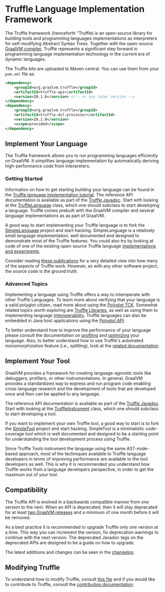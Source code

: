 # Truffle Language Implementation Framework

The Truffle framework (henceforth "Truffle) is an open-source library for building tools and programming languages implementations as interpreters for self-modifying Abstract Syntax Trees.
Together with the open-source [GraalVM compiler](../compiler), Truffle represents a significant step
forward in programming language implementation technology in the current era of dynamic languages.

The Truffle bits are uploaded to Maven central. You can use them from your
`pom.xml` file as:

```xml
<dependency>
    <groupId>org.graalvm.truffle</groupId>
    <artifactId>truffle-api</artifactId>
    <version>20.1.0</version> <!-- or any later version -->
</dependency>
<dependency>
    <groupId>org.graalvm.truffle</groupId>
    <artifactId>truffle-dsl-processor</artifactId>
    <version>20.1.0</version>
    <scope>provided</scope>
</dependency>
```

## Implement Your Language

The Truffle framework allows you to run programming languages efficiently on GraalVM.
It simplifies language implementation by automatically deriving high-performance code from interpreters.

### Getting Started

Information on how to get starting building your language can be found in the [Truffle language implementation tutorial](./LanguageTutorial.md).
The reference API documentation is available as part of the [Truffle Javadoc](http://graalvm.org/truffle/javadoc/).
Start with looking at the [TruffleLanguage](http://www.graalvm.org/truffle/javadoc/com/oracle/truffle/api/TruffleLanguage.html) class, which one should subclass to start developing a language.
Truffle comes prebuilt with the GraalVM compiler and several language implementations as as part of GraalVM.

A good way to start implementing your Truffle language is to fork the [SimpleLanguage](https://github.com/graalvm/simplelanguage) project and start hacking.
SimpleLanguage is a relatively small language implementation, well documented and designed to demonstrate most of the Truffle features.
You could also try by looking at code of one of the existing open-source Truffle language [implementations and experiments](./Languages.md).

Consider reading [these publications](../../docs/Publications.md) for a very detailed view into how many of the aspects of Truffle work. However, as with any other software project, the source code is the ground truth.

### Advanced Topics

Implementing a language using Truffle offers a way to interoperate with other Truffle Languages.
To learn more about verifying that your language is a valid polyglot citizen, read more about using the [Polyglot TCK](./TCK.md).
Somewhat related topics worth exploring are [Truffle Libraries](./TruffleLibraries.md), as well as using them to implementing language [interoperability](./InteropMigration.md).
Truffle languages can also be embedded in Java host applications using the [Polyglot API](https://www.graalvm.org/docs/reference-manual/embed-languages/).

To better understand how to improve the performance of your language please consult the documentation on [profiling](./Profiling.md) and [optimizing](./Optimizing.md) your language.
Also, to better understand how to use Truffle's automated monomorphization feature (i.e., splitting), look at the [related documentation](./splitting/Monomorphization.md).

## Implement Your Tool

GraalVM provides a framework for creating language-agnostic tools like debuggers, profilers, or other instrumentations.
In general, GraalVM provides a standardized way to express and run program code enabling cross-language research and the development of tools that are developed once and then can be applied to any language.

The reference API documentation is available as part of the [Truffle Javadoc](http://graalvm.org/truffle/javadoc/).
Start with looking at the [TruffleInstrument](https://www.graalvm.org/truffle/javadoc/com/oracle/truffle/api/instrumentation/TruffleInstrument.html) class, which one should subclass to start developing a tool.

If you want to implement your own Truffle tool, a good way to start is to fork the [SimpleTool](https://github.com/graalvm/simpletool) project and start hacking.
SimpleTool is a minimalistic code-coverage tool which is well documented and designed to be a starting point for understanding the tool development process using Truffle.

Since Truffle Tools instrument the language using the same AST-node-based approach, most of the techniques available to Truffle language developers in terms of improving performance are available to the tool developers as well.
This is why it is recommended you understand how Truffle works from a language developers perspective, in order to get the maximum out of your tool.

## Compatibility

The Truffle API is evolved in a backwards compatible manner from one version to the next.
When an API is deprecated, then it will stay deprecated for at least [two GraalVM releases](https://www.graalvm.org/release-notes/version-roadmap/) and a minimum of one month before it will be removed.

As a best practice it is recommended to upgrade Truffle only one version at a time.
This way you can increment the version, fix deprecation warnings to continue with the next version.
The deprecated Javadoc tags on the deprecated APIs are designed to be a guide on how to upgrade.

The latest additions and changes can be seen in the [changelog](../CHANGELOG.md).

## Modifying Truffle

To understand how to modify Truffle, consult [this file](../README.md) and if you would like to contribute to Truffle, consult the [contribution documentation](../CONTRIBUTING.md).
